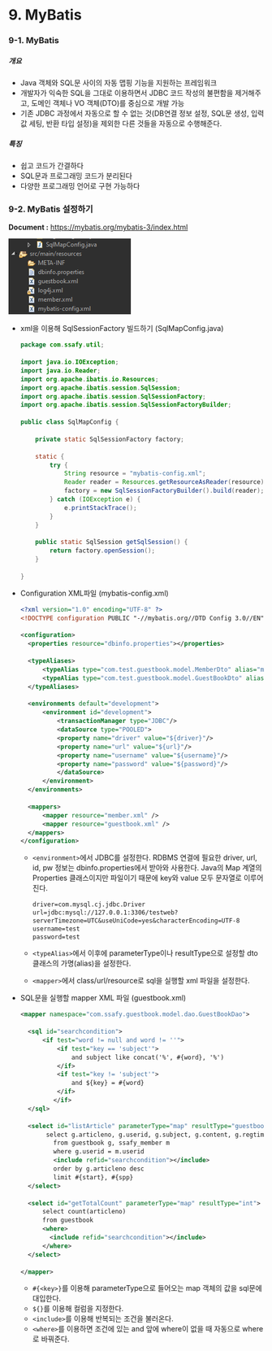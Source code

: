# 9. MyBatis



### 9-1. MyBatis

##### 개요

- Java 객체와 SQL문 사이의 자동 맵핑 기능을 지원하는 프레임워크
- 개발자가 익숙한 SQL을 그대로 이용하면서 JDBC 코드 작성의 불편함을 제거해주고, 도메인 객체나 VO 객체(DTO)를 중심으로 개발 가능
- 기존 JDBC 과정에서 자동으로 할 수 없는 것(DB연결 정보 설정, SQL문 생성, 입력 값 세팅, 반환 타입 설정)을 제외한 다른 것들을 자동으로 수행해준다.



##### 특징

- 쉽고 코드가 간결하다
- SQL문과 프로그래밍 코드가 분리된다
- 다양한 프로그래밍 언어로 구현 가능하다



### 9-2. MyBatis 설정하기

**Document :** https://mybatis.org/mybatis-3/index.html

![image-20211025153152803](img/image-20211025153152803.png)

- xml을 이용해 SqlSessionFactory 빌드하기 (SqlMapConfig.java)

  ```java
  package com.ssafy.util;
  
  import java.io.IOException;
  import java.io.Reader;
  import org.apache.ibatis.io.Resources;
  import org.apache.ibatis.session.SqlSession;
  import org.apache.ibatis.session.SqlSessionFactory;
  import org.apache.ibatis.session.SqlSessionFactoryBuilder;
  
  public class SqlMapConfig {
  
      private static SqlSessionFactory factory;
  
      static {
          try {
              String resource = "mybatis-config.xml";
              Reader reader = Resources.getResourceAsReader(resource);
              factory = new SqlSessionFactoryBuilder().build(reader);
          } catch (IOException e) {
              e.printStackTrace();
          }
      }
  
      public static SqlSession getSqlSession() {
          return factory.openSession();
      }
  
  }
  ```

  

- Configuration XML파일 (mybatis-config.xml)

  ```xml
  <?xml version="1.0" encoding="UTF-8" ?>
  <!DOCTYPE configuration PUBLIC "-//mybatis.org//DTD Config 3.0//EN" "http://mybatis.org/dtd/mybatis-3-config.dtd">
  
  <configuration>
  	<properties resource="dbinfo.properties"></properties>
  	
  	<typeAliases>
  		<typeAlias type="com.test.guestbook.model.MemberDto" alias="member"/>
  		<typeAlias type="com.test.guestbook.model.GuestBookDto" alias="guestbook"/>
  	</typeAliases>
  	
  	<environments default="development">
  		<environment id="development">
  			<transactionManager type="JDBC"/>
  			<dataSource type="POOLED">
  			<property name="driver" value="${driver}"/>
  			<property name="url" value="${url}"/>
  			<property name="username" value="${username}"/>
  			<property name="password" value="${password}"/>
  			</dataSource>
  		</environment>
  	</environments>
  	
  	<mappers>
  		<mapper resource="member.xml" />
  		<mapper resource="guestbook.xml" />
  	</mappers>
  </configuration>
  ```

  - `<environment>`에서 JDBC를 설정한다. RDBMS 연결에 필요한 driver, url, id, pw 정보는 dbinfo.properties에서 받아와 사용한다. Java의 Map 계열의 Properties 클래스이지만 파일이기 때문에 key와 value 모두 문자열로 이루어진다.

    ```
    driver=com.mysql.cj.jdbc.Driver
    url=jdbc:mysql://127.0.0.1:3306/testweb?serverTimezone=UTC&useUniCode=yes&characterEncoding=UTF-8
    username=test
    password=test
    ```

  - `<typeAlias>`에서 이후에 parameterType이나 resultType으로 설정할 dto 클래스의 가명(alias)을 설정한다.

  - `<mapper>`에서 class/url/resource로 sql을 실행할 xml 파일을 설정한다.



- SQL문을 실행할 mapper XML 파일 (guestbook.xml)

  ```xml
  <mapper namespace="com.ssafy.guestbook.model.dao.GuestBookDao">
  
  	<sql id="searchcondition">
  		<if test="word != null and word != ''">
           	<if test="key == 'subject'">
           		and subject like concat('%', #{word}, '%')
           	</if>
           	<if test="key != 'subject'">
           		and ${key} = #{word}
           	</if>
           </if>
  	</sql>
  	
  	<select id="listArticle" parameterType="map" resultType="guestbook">
  		 select g.articleno, g.userid, g.subject, g.content, g.regtime, m.username
           from guestbook g, ssafy_member m
           where g.userid = m.userid
           <include refid="searchcondition"></include>
           order by g.articleno desc
           limit #{start}, #{spp}
  	</select>
  	
  	<select id="getTotalCount" parameterType="map" resultType="int">
  		select count(articleno)
  		from guestbook
  		<where>
          <include refid="searchcondition"></include>
  		</where>
  	</select>
  	
  </mapper>
  ```
  
  - `#{<key>}`를 이용해 parameterType으로 들어오는 map 객체의 값을 sql문에 대입한다.
  - `${}`를 이용해 컬럼을 지정한다.
  - `<include>`를 이용해 반복되는 조건을 불러온다.
  - `<where>`를 이용하면 조건에 있는 and 앞에 where이 없을 때 자동으로 where로 바꿔준다.

